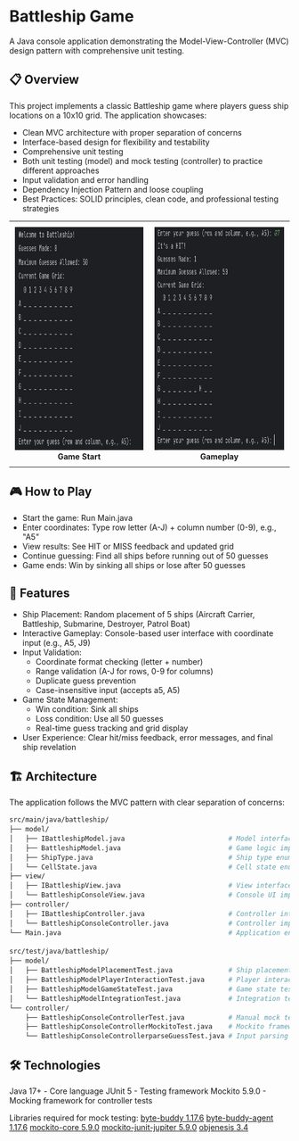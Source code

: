 # Battleship Game

A Java console application demonstrating the Model-View-Controller (MVC) design pattern with comprehensive unit testing.

## 📋 Overview

This project implements a classic Battleship game where players guess ship locations on a 10x10 grid. The application showcases:

- Clean MVC architecture with proper separation of concerns
- Interface-based design for flexibility and testability
- Comprehensive unit testing
- Both unit testing (model) and mock testing (controller) to practice different approaches
- Input validation and error handling
- Dependency Injection Pattern and loose coupling
- Best Practices: SOLID principles, clean code, and professional testing strategies

<div align="center">
  <table>
    <tr>
      <td style="text-align: center; padding: 10px;">
        <img src="imgs/bg1.jpg" alt="Game Start" height="400"/>
        <br><b>Game Start</b>
      </td>
      <td style="text-align: center; padding: 10px;">
        <img src="imgs/bg2.jpg" alt="Gameplay" height="400"/>
        <br><b>Gameplay</b>
      </td>
    </tr>
  </table>
</div>

## 🎮 How to Play

- Start the game: Run Main.java
- Enter coordinates: Type row letter (A-J) + column number (0-9), e.g., "A5"
- View results: See HIT or MISS feedback and updated grid
- Continue guessing: Find all ships before running out of 50 guesses
- Game ends: Win by sinking all ships or lose after 50 guesses

## 🚀 Features

- Ship Placement: Random placement of 5 ships (Aircraft Carrier, Battleship, Submarine, Destroyer, Patrol Boat)
- Interactive Gameplay: Console-based user interface with coordinate input (e.g., A5, J9)
- Input Validation:
  - Coordinate format checking (letter + number)
  - Range validation (A-J for rows, 0-9 for columns)
  - Duplicate guess prevention
  - Case-insensitive input (accepts a5, A5)
- Game State Management:
  - Win condition: Sink all ships
  - Loss condition: Use all 50 guesses
  - Real-time guess tracking and grid display
- User Experience: Clear hit/miss feedback, error messages, and final ship revelation

## 🏗️ Architecture
The application follows the MVC pattern with clear separation of concerns:

```bash
src/main/java/battleship/
├── model/
│   ├── IBattleshipModel.java                          # Model interface
│   ├── BattleshipModel.java                           # Game logic implementation
│   ├── ShipType.java                                  # Ship type enumeration
│   └── CellState.java                                 # Cell state enumeration
├── view/
│   ├── IBattleshipView.java                           # View interface
│   └── BattleshipConsoleView.java                     # Console UI implementation
├── controller/
│   ├── IBattleshipController.java                     # Controller interface
│   └── BattleshipConsoleController.java               # Controller implementation
└── Main.java                                          # Application entry point

src/test/java/battleship/
├── model/
│   ├── BattleshipModelPlacementTest.java              # Ship placement tests
│   ├── BattleshipModelPlayerInteractionTest.java      # Player interaction tests
│   ├── BattleshipModelGameStateTest.java              # Game state tests
│   └── BattleshipModelIntegrationTest.java            # Integration tests
└── controller/
    ├── BattleshipConsoleControllerTest.java           # Manual mock tests
    ├── BattleshipConsoleControllerMockitoTest.java    # Mockito framework tests
    └── BattleshipConsoleControllerparseGuessTest.java # Input parsing tests
```

## 🛠️ Technologies

Java 17+ - Core language
JUnit 5 - Testing framework
Mockito 5.9.0 - Mocking framework for controller tests

Libraries required for mock testing:
[byte-buddy 1.17.6](https://repo1.maven.org/maven2/net/bytebuddy/byte-buddy/)
[byte-buddy-agent 1.17.6](https://repo1.maven.org/maven2/net/bytebuddy/byte-buddy-agent/)
[mockito-core 5.9.0](https://repo1.maven.org/maven2/org/mockito/mockito-core/)
[mockito-junit-jupiter 5.9.0](https://repo1.maven.org/maven2/org/mockito/mockito-junit-jupiter/)
[objenesis 3.4](https://repo1.maven.org/maven2/org/objenesis/objenesis/)
